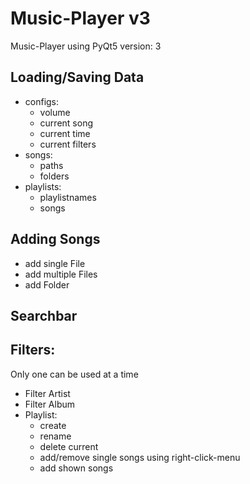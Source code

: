 # Music-Player v3

 Music-Player using PyQt5
 version: 3

## Loading/Saving Data

 * configs:
   * volume
   * current song
   * current time
   * current filters
 * songs:
   * paths
   * folders
 * playlists:
   * playlistnames
   * songs

## Adding Songs

 * add single File
 * add multiple Files
 * add Folder
 
## Searchbar

## Filters:
 Only one can be used at a time
 * Filter Artist
 * Filter Album
 * Playlist:
   * create
   * rename
   * delete current
   * add/remove single songs using right-click-menu
   * add shown songs
